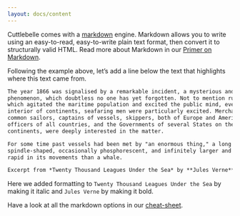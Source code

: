 ```yaml
---
layout: docs/content
---
```


Cuttlebelle comes with a [markdown](https://en.wikipedia.org/wiki/Markdown) engine.
Markdown allows you to write using an easy-to-read, easy-to-write plain text format, then convert it to structurally valid HTML. Read more about Markdown in our
[Primer on Markdown](http://localhost:8080/documentation/content/#primer-on-markdown).

Following the example above, let’s add a line below the text that highlights where this text came from.

```markdown
The year 1866 was signalised by a remarkable incident, a mysterious and puzzling
phenomenon, which doubtless no one has yet forgotten. Not to mention rumours
which agitated the maritime population and excited the public mind, even in the
interior of continents, seafaring men were particularly excited. Merchants,
common sailors, captains of vessels, skippers, both of Europe and America, naval
officers of all countries, and the Governments of several States on the two
continents, were deeply interested in the matter.

For some time past vessels had been met by "an enormous thing," a long object,
spindle-shaped, occasionally phosphorescent, and infinitely larger and more
rapid in its movements than a whale.

Excerpt from *Twenty Thousand Leagues Under the Sea* by **Jules Verne**
```

Here we added formatting to `Twenty Thousand Leagues Under the Sea` by making it italic and `Jules Verne` by making it bold.

Have a look at all the markdown options in our [cheat-sheet](/cheatsheet/).
